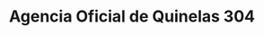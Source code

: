 ---
title: "Agencia Oficial de Quinelas 304"
url: /el-soberbio/agencia-oficial-de-quinelas-304/
shop: Lotterie
---